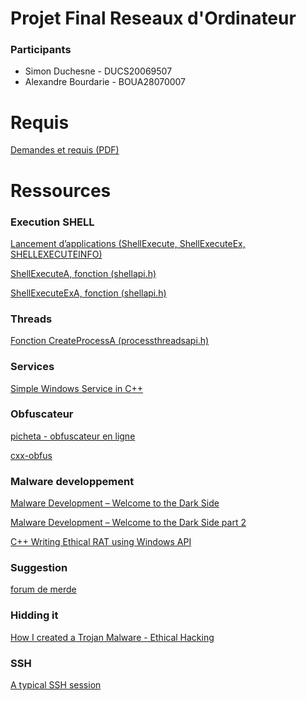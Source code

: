 # Projet Final Reseaux d'Ordinateur
### Participants 
* Simon Duchesne - DUCS20069507
* Alexandre Bourdarie - BOUA28070007


# Requis
[Demandes et requis (PDF)](./readmefiles/Mini-Projet%20Conception%20vf.pdf)


# Ressources
### Execution SHELL 
[Lancement d’applications (ShellExecute, ShellExecuteEx, SHELLEXECUTEINFO)](https://learn.microsoft.com/fr-fr/windows/win32/shell/launch?redirectedfrom=MSDN)

[ShellExecuteA, fonction (shellapi.h)](https://learn.microsoft.com/fr-fr/windows/win32/api/shellapi/nf-shellapi-shellexecutea?redirectedfrom=MSDN)

[ShellExecuteExA, fonction (shellapi.h)](https://learn.microsoft.com/fr-fr/windows/win32/api/shellapi/nf-shellapi-shellexecuteexa?redirectedfrom=MSDN)

### Threads

[Fonction CreateProcessA (processthreadsapi.h)](https://learn.microsoft.com/fr-fr/windows/win32/api/processthreadsapi/nf-processthreadsapi-createprocessa?redirectedfrom=MSDN)

### Services 
[Simple Windows Service in C++](https://www.codeproject.com/Articles/499465/Simple-Windows-Service-in-Cplusplus)


### Obfuscateur
[picheta - obfuscateur en ligne](https://picheta.me/obfuscator)

[cxx-obfus](http://stunnix.com/prod/cxxo/)

### Malware developpement 
[Malware Development – Welcome to the Dark Side](https://niiconsulting.com/checkmate/2018/02/malware-development-welcome-dark-side-part-1/)

[Malware Development – Welcome to the Dark Side part 2](https://niiconsulting.com/checkmate/2018/02/malware-development-welcome-dark-side-part-2-1/)

[C++ Writing Ethical RAT using Windows API](https://www.youtube.com/watch?v=Ibf6F3MuLFQ&list=PLSqjYSJtqeaV1Hdk2ZVnr90KpDObfzDSs&index=6)

### Suggestion 
[forum de merde](https://cplusplus.com/forum/windows/104368/)

### Hidding it 
[How I created a Trojan Malware - Ethical Hacking](https://gourav-dhar.com/blogs/how-i-created-my-trojan-malware-ethical-hacking/)

### SSH 
[A typical SSH session](https://api.libssh.org/master/libssh_tutor_guided_tour.html)

